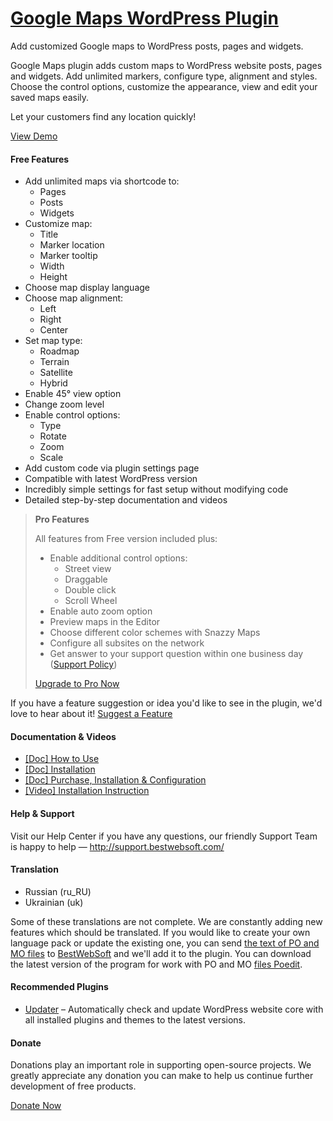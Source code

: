 <a href="http://bestwebsoft.com/products/wordpress/plugins/bws-google-maps/" target=_blank>Google Maps WordPress Plugin</a>
========================

Add customized Google maps to WordPress posts, pages and widgets.

<p>Google Maps plugin adds custom maps to WordPress website posts, pages and widgets. Add unlimited markers, configure type, alignment and styles. Choose the control options, customize the appearance, view and edit your saved maps easily.</p>

<p>Let your customers find any location quickly!</p>

<p><a href="http://bestwebsoft.com/demo-for-google-maps-pro/">View Demo</a></p>


<div class='video'></div>


<h4>Free Features</h4>

<ul>
<li>Add unlimited maps via shortcode to:

<ul>
<li>Pages</li>
<li>Posts</li>
<li>Widgets</li>
</ul></li>
<li>Customize map:

<ul>
<li>Title</li>
<li>Marker location</li>
<li>Marker tooltip</li>
<li>Width</li>
<li>Height</li>
</ul></li>
<li>Choose map display language</li>
<li>Choose map alignment:

<ul>
<li>Left</li>
<li>Right</li>
<li>Center</li>
</ul></li>
<li>Set map type:

<ul>
<li>Roadmap</li>
<li>Terrain</li>
<li>Satellite</li>
<li>Hybrid</li>
</ul></li>
<li>Enable 45&#176; view option</li>
<li>Change zoom level</li>
<li>Enable control options:

<ul>
<li>Type</li>
<li>Rotate</li>
<li>Zoom</li>
<li>Scale</li>
</ul></li>
<li>Add custom code via plugin settings page</li>
<li>Compatible with latest WordPress version</li>
<li>Incredibly simple settings for fast setup without modifying code</li>
<li>Detailed step-by-step documentation and videos</li>
</ul>

<blockquote>
  <p><strong>Pro Features</strong></p>
  
  <p>All features from Free version included plus:</p>
  
  <ul>
  <li>Enable additional control options:
  
  <ul>
  <li>Street view</li>
  <li>Draggable</li>
  <li>Double click</li>
  <li>Scroll Wheel</li>
  </ul></li>
  <li>Enable auto zoom option</li>
  <li>Preview maps in the Editor</li>
  <li>Choose different color schemes with Snazzy Maps</li>
  <li>Configure all subsites on the network</li>
  <li>Get answer to your support question within one business day (<a href="http://bestwebsoft.com/support-policy/">Support Policy</a>)</li>
  </ul>
  
  <p><a href="http://bestwebsoft.com/products/wordpress/plugins/bws-google-maps/?k=3e09a2fbac0e195ef41a62eb3fdb346e">Upgrade to Pro Now</a></p>
</blockquote>

<p>If you have a feature suggestion or idea you'd like to see in the plugin, we'd love to hear about it! <a href="http://support.bestwebsoft.com/hc/en-us/requests/new">Suggest a Feature</a></p>

<h4>Documentation &#38; Videos</h4>

<ul>
<li><a href="https://docs.google.com/document/d/1sY7nLypbL7Mv_F95eQ_xFkdRs_VjG8h2kBpuRg_IbxY/">[Doc] How to Use</a></li>
<li><a href="https://docs.google.com/document/d/1xKvTlWPo5l-Jy8qJPBsee9rkPjiltZvbdZCefFckz2o/">[Doc] Installation</a></li>
<li><a href="https://docs.google.com/document/d/1fD2yLIs0fLWK6u8_LpOLvDm0kWw70bVgmrFRaKM8rlk/">[Doc] Purchase, Installation &#38; Configuration</a></li>
<li><a href="https://www.youtube.com/watch?v=3pXs5t18vL4">[Video] Installation Instruction</a></li>
</ul>

<h4>Help &#38; Support</h4>

<p>Visit our Help Center if you have any questions, our friendly Support Team is happy to help &#8212; <a href="http://support.bestwebsoft.com/">http://support.bestwebsoft.com/</a></p>

<h4>Translation</h4>

<ul>
<li>Russian (ru_RU)</li>
<li>Ukrainian (uk)</li>
</ul>

<p>Some of these translations are not complete. We are constantly adding new features which should be translated. If you would like to create your own language pack or update the existing one, you can send <a href="http://codex.wordpress.org/Translating_WordPress">the text of PO and MO files</a> to <a href="http://support.bestwebsoft.com/hc/en-us/requests/new">BestWebSoft</a> and we'll add it to the plugin. You can download the latest version of the program for work with PO and MO <a href="http://www.poedit.net/download.php">files Poedit</a>.</p>

<h4>Recommended Plugins</h4>

<ul>
<li><a href="http://bestwebsoft.com/products/wordpress/plugins/updater/?k=9cca4721ad8558600716e625ee098d79">Updater</a> &#8211; Automatically check and update WordPress website core with all installed plugins and themes to the latest versions.</li>
</ul>

<h4>Donate</h4>

<p>Donations play an important role in supporting open-source projects. We greatly appreciate any donation you can make to help us continue further development of free products.</p>

<p><a href="http://bestwebsoft.com/donate/">Donate Now</a></p>